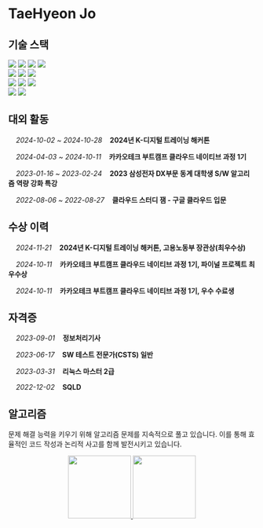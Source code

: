 # TaeHyeon Jo

## 기술 스택

<div>
  <img src="https://img.shields.io/badge/Java-007396?style=for-the-badge&logo=OpenJDK&logoColor=white">
  <img src="https://img.shields.io/badge/Spring Boot-6DB33F?style=for-the-badge&logo=springboot&logoColor=white">
  <img src="https://img.shields.io/badge/Spring Security-6DB33F?style=for-the-badge&logo=Spring Security&logoColor=white">
  <img src="https://img.shields.io/badge/Hibernate-59666C?style=for-the-badge&logo=Hibernate&logoColor=white">
</div>

<div>
  <img src="https://img.shields.io/badge/MySQL-4479A1?style=for-the-badge&logo=MySQL&logoColor=white">
  <img src="https://img.shields.io/badge/MariaDB-003545?style=for-the-badge&logo=MariaDB&logoColor=white">
  <img src="https://img.shields.io/badge/Redis-DC382D?style=for-the-badge&logo=Redis&logoColor=white"> 
</div>

<div>
  <img src="https://img.shields.io/badge/docker-%230db7ed.svg?style=for-the-badge&logo=docker&logoColor=white"> 
  <img src="https://img.shields.io/badge/GitHub Actions-2088FF?style=for-the-badge&logo=GitHub Actions&logoColor=white">
  <img src="https://img.shields.io/badge/Amazon Web Services-232F3E?style=for-the-badge&logo=amazonwebservices&logoColor=white"/>
</div>

<div>
  <img src="https://img.shields.io/badge/Prometheus-E6522C?style=for-the-badge&logo=Prometheus&logoColor=white">
  <img src="https://img.shields.io/badge/grafana-%23F46800.svg?style=for-the-badge&logo=grafana&logoColor=white">
</div>

## 대외 활동

<div>
  <p>&nbsp;&nbsp;&nbsp;&nbsp;<i>2024-10-02 ~ 2024-10-28</i>&nbsp;&nbsp;&nbsp;&nbsp;<b>2024년 K-디지털 트레이닝 해커톤</b></p>
  <p>&nbsp;&nbsp;&nbsp;&nbsp;<i>2024-04-03 ~ 2024-10-11</i>&nbsp;&nbsp;&nbsp;&nbsp;<b>카카오테크 부트캠프 클라우드 네이티브 과정 1기</b></p>
  <p>&nbsp;&nbsp;&nbsp;&nbsp;<i>2023-01-16 ~ 2023-02-24</i>&nbsp;&nbsp;&nbsp;&nbsp;<b>2023 삼성전자 DX부문 동계 대학생 S/W 알고리즘 역량 강화 특강</b></p>
  <p>&nbsp;&nbsp;&nbsp;&nbsp;<i>2022-08-06 ~ 2022-08-27</i>&nbsp;&nbsp;&nbsp;&nbsp;<b>클라우드 스터디 잼 - 구글 클라우드 입문</b></p>
</div>

## 수상 이력

<div>
  <p>&nbsp;&nbsp;&nbsp;&nbsp;<i>2024-11-21</i>&nbsp;&nbsp;&nbsp;&nbsp;<b>2024년 K-디지털 트레이닝 해커톤, 고용노동부 장관상(최우수상)</b></p>
  <p>&nbsp;&nbsp;&nbsp;&nbsp;<i>2024-10-11</i>&nbsp;&nbsp;&nbsp;&nbsp;<b>카카오테크 부트캠프 클라우드 네이티브 과정 1기, 파이널 프로젝트 최우수상</b></p>
  <p>&nbsp;&nbsp;&nbsp;&nbsp;<i>2024-10-11</i>&nbsp;&nbsp;&nbsp;&nbsp;<b>카카오테크 부트캠프 클라우드 네이티브 과정 1기, 우수 수료생</b></p>
</div>

## 자격증

<div>
  <p>&nbsp;&nbsp;&nbsp;&nbsp;<i>2023-09-01</i>&nbsp;&nbsp;&nbsp;&nbsp;<b>정보처리기사</b></p>
  <p>&nbsp;&nbsp;&nbsp;&nbsp;<i>2023-06-17</i>&nbsp;&nbsp;&nbsp;&nbsp;<b>SW 테스트 전문가(CSTS) 일반</b></p>
  <p>&nbsp;&nbsp;&nbsp;&nbsp;<i>2023-03-31</i>&nbsp;&nbsp;&nbsp;&nbsp;<b>리눅스 마스터 2급</b></p>
  <p>&nbsp;&nbsp;&nbsp;&nbsp;<i>2022-12-02</i>&nbsp;&nbsp;&nbsp;&nbsp;<b>SQLD</b></p>
</div>

## 알고리즘

문제 해결 능력을 키우기 위해 알고리즘 문제를 지속적으로 풀고 있습니다. 이를 통해 효율적인 코드 작성과 논리적 사고를 함께 발전시키고 있습니다.

<div align="center">
  <a href="https://github.com/anuraghazra/github-readme-stats">
    <img height=128 src="https://github-readme-stats.vercel.app/api/pin/?username=49ehyeon42&repo=algorithm-java&theme=dark#gh-dark-mode-only">
  </a>
  <a href="https://solved.ac/49ehyeon42">
    <img height=128 src="http://mazassumnida.wtf/api/v2/generate_badge?boj=49ehyeon42">
  </a>
</div>
